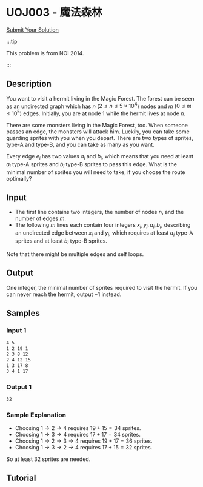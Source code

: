 # UOJ003 - 魔法森林

[Submit Your Solution](http://uoj.ac/problem/3)

:::tip

This problem is from NOI 2014.

:::

## Description

You want to visit a hermit living in the Magic Forest. The forest can be seen as an undirected graph which has $n$ ($2\leq n\leq5\times10^4$) nodes and $m$ ($0\leq m\leq10^5$) edges. Initially, you are at node $1$ while the hermit lives at node $n$.

There are some monsters living in the Magic Forest, too. When someone passes an edge, the monsters will attack him. Luckily, you can take some guarding sprites with you when you depart. There are two types of sprites, type-A and type-B, and you can take as many as you want.

Every edge $e_i$ has two values $a_i$ and $b_i$, which means that you need at least $a_i$ type-A sprites and $b_i$ type-B sprites to pass this edge. What is the minimal number of sprites you will need to take, if you choose the route optimally?

## Input

- The first line contains two integers, the number of nodes $n$, and the number of edges $m$.
- The following $m$ lines each contain four integers $x_i,y_i,a_i,b_i$, describing an undirected edge between $x_i$ and $y_i$, which requires at least $a_i$ type-A sprites and at least $b_i$ type-B sprites.

Note that there might be multiple edges and self loops.

## Output

One integer, the minimal number of sprites required to visit the hermit. If you can never reach the hermit, output $-1$ instead.

## Samples

### Input 1

```txt
4 5
1 2 19 1
2 3 8 12
2 4 12 15
1 3 17 8
3 4 1 17
```

### Output 1

```txt
32
```

### Sample Explanation

- Choosing $1\rightarrow2\rightarrow4$ requires $19+15=34$ sprites.
- Choosing $1\rightarrow3\rightarrow4$ requires $17+17=34$ sprites.
- Choosing $1\rightarrow2\rightarrow3\rightarrow4$ requires $19+17=36$ sprites.
- Choosing $1\rightarrow3\rightarrow2\rightarrow4$ requires $17+15=32$ sprites.

So at least $32$ sprites are needed.

## Tutorial
